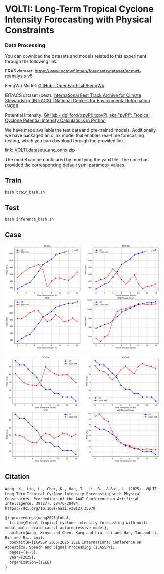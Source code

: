 # VQLTI: Long-Term Tropical Cyclone Intensity Forecasting with Physical Constraints

### Data Processing

You can download the datasets and models related to this experiment through the following link.

ERA5 dataset: https://www.ecmwf.int/en/forecasts/dataset/ecmwf-reanalysis-v5

FengWu Model: [GitHub - OpenEarthLab/FengWu](https://github.com/OpenEarthLab/FengWu)

IBTrACS dataset (best): [International Best Track Archive for Climate Stewardship (IBTrACS) | National Centers for Environmental Information (NCEI)](https://www.ncei.noaa.gov/products/international-best-track-archive)

Potential Intensity: [GitHub - dgilford/tcpyPI: tcpyPI, aka &quot;pyPI&quot;: Tropical Cyclone Potential Intensity Calculations in Python](https://github.com/dgilford/tcpyPI)

We have made available the test data and pre-trained models. Additionally, we have packaged an onnx model that enables real-time forecasting testing, which you can download through the provided link.

link: [VQLTI_datasets_and_onnx.zip](https://1drv.ms/u/s!AmZf5d3YaPT5okgxrSRp-38DT3Wy?e=eIi4Nj)

The model can be configured by modifying the yaml file. The code has provided the corresponding default yaml parameter values.

## Train

```
bash train_bash.sh
```

## Test

```
bash inference_bash.sh
```

## Case

![](pic/singel_case_2022207N11262_MSLP.png)

![](pic/singel_case_2022207N11262_MSW.png)

## Citation
```
Wang, X., Liu, L., Chen, K., Han, T., Li, B., & Bai, L. (2025). VQLTI: Long-Term Tropical Cyclone Intensity Forecasting with Physical Constraints. Proceedings of the AAAI Conference on Artificial Intelligence, 39(27), 28476-28484. https://doi.org/10.1609/aaai.v39i27.35070
```
```
@inproceedings{wang2025global,
  title={Global tropical cyclone intensity forecasting with multi-modal multi-scale causal autoregressive model},
  author={Wang, Xinyu and Chen, Kang and Liu, Lei and Han, Tao and Li, Bin and Bai, Lei},
  booktitle={ICASSP 2025-2025 IEEE International Conference on Acoustics, Speech and Signal Processing (ICASSP)},
  pages={1--5},
  year={2025},
  organization={IEEE}
}
```
